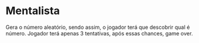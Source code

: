 # Mentalista
Gera o número aleatório, sendo assim, o jogador terá que descobrir qual é número.
Jogador terá apenas 3 tentativas, após essas chances, game over.
